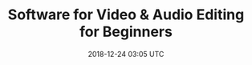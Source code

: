 ---
title: Software for Video &amp; Audio Editing for Beginners
date: 2018-12-24 03:05 UTC
tags:
hero: site-bg-software.jpg
layout: blog_layout_table
intro: Hey
---
